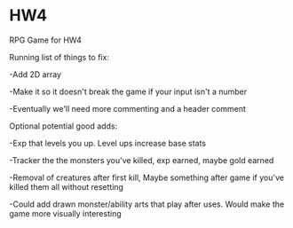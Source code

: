# HW4
 RPG Game for HW4
 
Running list of things to fix:

-Add 2D array

-Make it so it doesn't break the game if your input isn't a number

-Eventually we'll need more commenting and a header comment

Optional potential good adds:

-Exp that levels you up. Level ups increase base stats

-Tracker the the monsters you've killed, exp earned, maybe gold earned

-Removal of creatures after first kill, Maybe something after game if you've killed them all without resetting

-Could add drawn monster/ability arts that play after uses. Would make the game more visually interesting 

